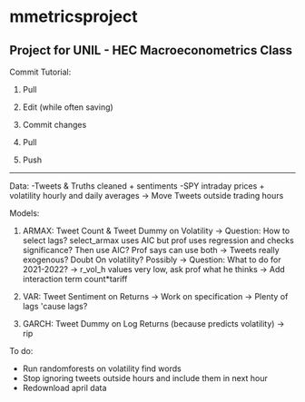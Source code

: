 # mmetricsproject
Project for UNIL - HEC Macroeconometrics Class
--------------------

Commit Tutorial:

1) Pull

2) Edit (while often saving)

3) Commit changes

4) Pull

5) Push

--------------------

Data: 
-Tweets & Truths cleaned + sentiments
-SPY intraday prices + volatility hourly and daily averages
-> Move Tweets outside trading hours

Models:


1) ARMAX: Tweet Count & Tweet Dummy on Volatility 
-> Question: How to select lags? select_armax uses AIC but prof uses regression and checks significance? Then use AIC?
   Prof says can use both 
-> Tweets really exogenous? Doubt
   On volatility? Possibly
-> Question: What to do for 2021-2022?
-> r_vol_h values very low, ask prof what he thinks
-> Add interaction term count*tariff

3) VAR: Tweet Sentiment on Returns 
-> Work on specification
-> Plenty of lags 'cause lags?

4) GARCH: Tweet Dummy on Log Returns (because predicts volatility)
-> rip


To do:
- Run randomforests on volatility find words
- Stop ignoring tweets outside hours and include them in next hour
- Redownload april data



